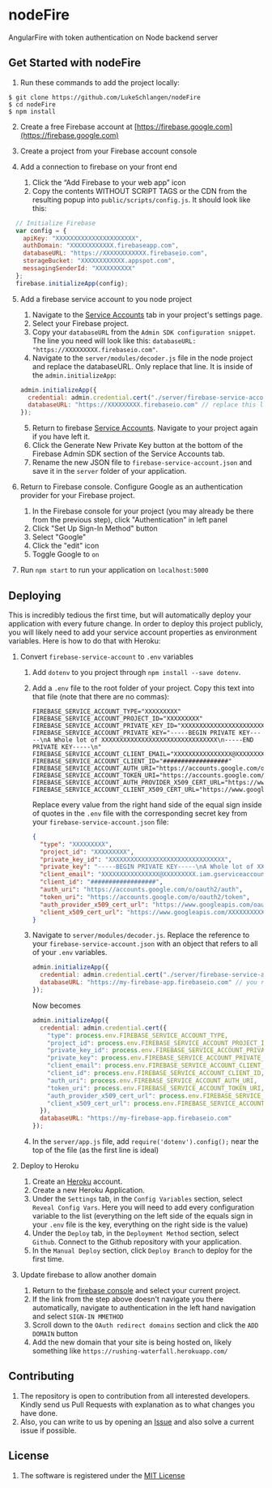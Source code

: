 # nodeFire
AngularFire with token authentication on Node backend server

## Get Started with nodeFire
1. Run these commands to add the project locally:
  ```shell
  $ git clone https://github.com/LukeSchlangen/nodeFire
  $ cd nodeFire
  $ npm install
  ```

2. Create a free Firebase account at [https://firebase.google.com](https://firebase.google.com)

3. Create a project from your Firebase account console

4. Add a connection to firebase on your front end
    1. Click the “Add Firebase to your web app” icon
    2. Copy the contents WITHOUT SCRIPT TAGS or the CDN from the resulting popup into `public/scripts/config.js`. It should look like this:

  ```JavaScript
    // Initialize Firebase
    var config = {
      apiKey: "XXXXXXXXXXXXXXXXXXXXXX",
      authDomain: "XXXXXXXXXXXX.firebaseapp.com",
      databaseURL: "https://XXXXXXXXXXXX.firebaseio.com",
      storageBucket: "XXXXXXXXXXXX.appspot.com",
      messagingSenderId: "XXXXXXXXXX"
    };
    firebase.initializeApp(config);
  ```

5. Add a firebase service account to you node project
    1. Navigate to the [Service Accounts](https://console.firebase.google.com/project/_/settings/serviceaccounts/adminsdk) tab in your project's settings page.
    2. Select your Firebase project.
    3. Copy your `databaseURL` from the `Admin SDK configuration snippet`. The line you need will look like this: `databaseURL: "https://XXXXXXXXX.firebaseio.com"`.
    4. Navigate to the `server/modules/decoder.js` file in the node project and replace the databaseURL. Only replace that line. It is inside of the `admin.initializeApp`:

    ```JavaScript
    admin.initializeApp({
      credential: admin.credential.cert("./server/firebase-service-account.json"),
      databaseURL: "https://XXXXXXXXX.firebaseio.com" // replace this line with your URL
    });
    ```
    5. Return to firebase [Service Accounts](https://console.firebase.google.com/project/_/settings/serviceaccounts/adminsdk). Navigate to your project again if you have left it.
    6. Click the Generate New Private Key button at the bottom of the Firebase Admin SDK section of the Service Accounts tab.
    7. Rename the new JSON file to `firebase-service-account.json` and save it in the `server` folder of your application.

6. Return to Firebase console. Configure Google as an authentication provider for your Firebase project.
    1. In the Firebase console for your project (you may already be there from the previous step), click "Authentication" in left panel
    2. Click "Set Up Sign-In Method" button
    3. Select "Google"
    4. Click the "edit" icon
    5. Toggle Google to `on`

7. Run `npm start` to run your application on `localhost:5000`

## Deploying
This is incredibly tedious the first time, but will automatically deploy your application with every future change. In order to deploy this project publicly, you will likely need to add your service account properties as environment variables. Here is how to do that with Heroku:

1. Convert `firebase-service-account` to `.env` variables
    1. Add `dotenv` to you project through `npm install --save dotenv`.
    2. Add a `.env` file to the root folder of your project. Copy this text into that file (note that there are no commas):

        ```
        FIREBASE_SERVICE_ACCOUNT_TYPE="XXXXXXXXX"
        FIREBASE_SERVICE_ACCOUNT_PROJECT_ID="XXXXXXXXX"
        FIREBASE_SERVICE_ACCOUNT_PRIVATE_KEY_ID="XXXXXXXXXXXXXXXXXXXXXXXXXXXXXXXX"
        FIREBASE_SERVICE_ACCOUNT_PRIVATE_KEY="-----BEGIN PRIVATE KEY-----\nA Whole lot of XXXXXXXXXXXXXXXXXXXXXXXXXXXXXXXX\n-----END PRIVATE KEY-----\n"
        FIREBASE_SERVICE_ACCOUNT_CLIENT_EMAIL="XXXXXXXXXXXXXXXX@XXXXXXXXX.iam.gserviceaccount.com"
        FIREBASE_SERVICE_ACCOUNT_CLIENT_ID="##################"
        FIREBASE_SERVICE_ACCOUNT_AUTH_URI="https://accounts.google.com/o/oauth2/auth"
        FIREBASE_SERVICE_ACCOUNT_TOKEN_URI="https://accounts.google.com/o/oauth2/token"
        FIREBASE_SERVICE_ACCOUNT_AUTH_PROVIDER_X509_CERT_URL="https://www.googleapis.com/oauth2/v1/certs"
        FIREBASE_SERVICE_ACCOUNT_CLIENT_X509_CERT_URL="https://www.googleapis.com/XXXXXXXXXXX.iam.gserviceaccount.com"
        ```

        Replace every value from the right hand side of the equal sign inside of quotes in the `.env` file with the corresponding secret key from your `firebase-service-account.json` file:

        ```json
        {
          "type": "XXXXXXXXX",
          "project_id": "XXXXXXXXX",
          "private_key_id": "XXXXXXXXXXXXXXXXXXXXXXXXXXXXXXXX",
          "private_key": "-----BEGIN PRIVATE KEY-----\nA Whole lot of XXXXXXXXXXXXXXXXXXXXXXXXXXXXXXXX\n-----END PRIVATE KEY-----\n",
          "client_email": "XXXXXXXXXXXXXXXX@XXXXXXXXX.iam.gserviceaccount.com",
          "client_id": "##################",
          "auth_uri": "https://accounts.google.com/o/oauth2/auth",
          "token_uri": "https://accounts.google.com/o/oauth2/token",
          "auth_provider_x509_cert_url": "https://www.googleapis.com/oauth2/v1/certs",
          "client_x509_cert_url": "https://www.googleapis.com/XXXXXXXXXXX.iam.gserviceaccount.com"
        }
        ```

    3. Navigate to `server/modules/decoder.js`. Replace the reference to your `firebase-service-account.json` with an object that refers to all of your `.env` variables.

        ```JavaScript
        admin.initializeApp({
          credential: admin.credential.cert("./server/firebase-service-account.json"),
          databaseURL: "https://my-firebase-app.firebaseio.com" // you replaced this line earlier
        });
        ```

        Now becomes

        ```JavaScript
        admin.initializeApp({
          credential: admin.credential.cert({
            "type": process.env.FIREBASE_SERVICE_ACCOUNT_TYPE,
            "project_id": process.env.FIREBASE_SERVICE_ACCOUNT_PROJECT_ID,
            "private_key_id": process.env.FIREBASE_SERVICE_ACCOUNT_PRIVATE_KEY_ID,
            "private_key": process.env.FIREBASE_SERVICE_ACCOUNT_PRIVATE_KEY,
            "client_email": process.env.FIREBASE_SERVICE_ACCOUNT_CLIENT_EMAIL,
            "client_id": process.env.FIREBASE_SERVICE_ACCOUNT_CLIENT_ID,
            "auth_uri": process.env.FIREBASE_SERVICE_ACCOUNT_AUTH_URI,
            "token_uri": process.env.FIREBASE_SERVICE_ACCOUNT_TOKEN_URI,
            "auth_provider_x509_cert_url": process.env.FIREBASE_SERVICE_ACCOUNT_AUTH_PROVIDER_X509_CERT_URL,
            "client_x509_cert_url": process.env.FIREBASE_SERVICE_ACCOUNT_CLIENT_X509_CERT_URL
          }),
          databaseURL: "https://my-firebase-app.firebaseio.com"
        });
        ```

      4. In the `server/app.js` file, add `require('dotenv').config();` near the top of the file (as the first line is ideal)
      

2. Deploy to Heroku
    1. Create an [Heroku](https://www.heroku.com/) account.
    2. Create a new Heroku Application.
    3. Under the `Settings` tab, in the `Config Variables` section, select `Reveal Config Vars`. Here you will need to add every configuration variable to the list (everything on the left side of the equals sign in your `.env` file is the key, everything on the right side is the value)
    4. Under the `Deploy` tab, in the `Deployment Method` section, select `Github`. Connect to the Github repository with your application.
    5. In the `Manual Deploy` section, click `Deploy Branch` to deploy for the first time.

3. Update firebase to allow another domain
    1. Return to the [firebase console](https://console.firebase.google.com/project/_/authentication/providers) and select your current project.
    2. If the link from the step above doesn't navigate you there automatically, navigate to authentication in the left hand navigation and select `SIGN-IN MMETHOD`
    3. Scroll down to the `OAuth redirect domains` section and click the `ADD DOMAIN` button
    4. Add the new domain that your site is being hosted on, likely something like `https://rushing-waterfall.herokuapp.com/`

## Contributing
1. The repository is open to contribution from all interested developers. Kindly send us Pull Requests with explanation as to what changes you have done.
2. Also, you can write to us by opening an [Issue](https://github.com/LukeSchlangen/nodeFire/issues) and also solve a current issue if possible.

## License

1. The software is registered under the [MIT License](https://github.com/LukeSchlangen/nodeFire/blob/master/LICENSE.md)
